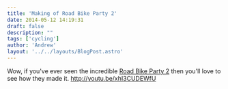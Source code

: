 ```yaml
---
title: 'Making of Road Bike Party 2'
date: 2014-05-12 14:19:31
draft: false
description: ""
tags: ['cycling']
author: 'Andrew'
layout: '../../layouts/BlogPost.astro'
---
```


Wow, if you've ever seen the incredible [Road Bike Party 2](http://youtu.be/HhabgvIIXik) then you'll love to see how they made it. http://youtu.be/xhI3CUDEWfU
